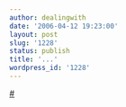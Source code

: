 ```yaml
---
author: dealingwith
date: '2006-04-12 19:23:00'
layout: post
slug: '1228'
status: publish
title: '...'
wordpress_id: '1228'
---
```


[#][1]

   [1]: http://www.theyblinked.com/blog/2006/04/silence.html

